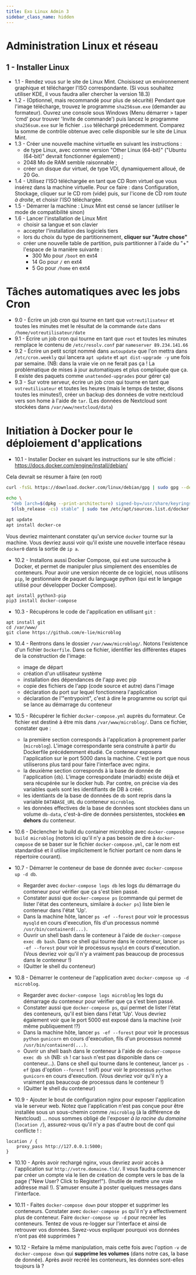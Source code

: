 ```yaml
---
title: Exo Linux Admin 3
sidebar_class_name: hidden
---
```


# Administration Linux et réseau

## 1 - Installer Linux

- 1.1 - Rendez vous sur le site de Linux Mint. Choisissez un environnement graphique et télécharger l'ISO correspondante. (Si vous souhaitez utiliser KDE, il vous faudra aller chercher la version 18.3)
- 1.2 - (Optionnel, mais recommandé pour plus de sécurité) Pendant que l'image télécharge, trouvez le programme `sha256sum.exe` (demander au formateur). Ouvrez une console sous Windows (Menu démarrer > taper 'cmd' pour trouver 'Invite de commande') puis lancez le programme `sha256sum.exe` sur le fichier `.iso` téléchargé précedemment. Comparez la somme de contrôle obtenue avec celle disponible sur le site de Linux Mint.
- 1.3 - Créer une nouvelle machine virtuelle en suivant les instructions :
    - de type Linux, avec comme version "Other Linux (64-bit)" ("Ubuntu (64-bit)" devrait fonctionner également) ;
    - 2048 Mo de RAM semble raisonnable ;
    - créer un disque dur virtuel, de type VDI, dynamiquement alloué, de 20 Go.
- 1.4 - Utilisez l'ISO téléchargée en tant que CD Rom virtuel que vous insérez dans la machine virtuelle. Pour ce faire : dans Configuration, Stockage, cliquer sur le CD rom (vide) puis, sur l'icone de CD rom *toute à droite*, et choisir l'ISO téléchargée.
- 1.5 - Démarrer la machine : Linux Mint est censé se lancer (utiliser le mode de compatibilité sinon)
- 1.6 - Lancer l'installation de Linux Mint
    - choisir sa langue et son clavier
    - accepter l'installation des logiciels tiers
    - lors du choix du type de partitionnement, **cliquer sur "Autre chose"**
    - créer une nouvelle table de partition, puis partitionner à l'aide du "+" l'espace de la manière suivante : 
         - 300 Mo pour `/boot` en ext4
         - 14 Go pour `/` en ext4
         - 5 Go pour `/home` en ext4

# Tâches automatiques avec les jobs Cron

- 9.0 - Écrire un job cron qui tourne en tant que `votreutilisateur` et toutes les minutes met le résultat de la commande `date` dans `/home/votreutilisateur/date`
- 9.1 - Écrire un job cron qui tourne en tant que `root` et toutes les minutes remplace le contenu de `/etc/resolv.conf` par `nameserver 89.234.141.66`
- 9.2 - Écrire un petit script nommé dans `autoupdate` que l'on mettra dans `/etc/cron.weekly` qui lancera `apt update` et `apt dist-upgrade -y` une fois par semaine. (NB: dans la vraie vie on ne ferait pas ça ! La problématique de mises à jour automatiques et plus compliquée que ça. Il existe des paquets comme `unattended-upgrades` pour gérer ça)
- 9.3 - Sur votre serveur, écrire un job cron qui tourne en tant que `votreutilisateur` et toutes les heures (mais le temps de tester, disons toutes les minutes!), créer un backup des données de votre nextcloud vers son home à l'aide de `tar`. (Les données de Nextcloud sont stockées dans `/var/www/nextcloud/data`)


# Initiation à Docker pour le déploiement d'applications

- 10.1 - Installer Docker en suivant les instructions sur le site officiel : https://docs.docker.com/engine/install/debian/

Cela devrait se résumer à faire (en root)

```bash
curl -fsSL https://download.docker.com/linux/debian/gpg | sudo gpg --dearmor -o /usr/share/keyrings/docker-archive-keyring.gpg

echo \
  "deb [arch=$(dpkg --print-architecture) signed-by=/usr/share/keyrings/docker-archive-keyring.gpg] https://download.docker.com/linux/debian \
  $(lsb_release -cs) stable" | sudo tee /etc/apt/sources.list.d/docker.list > /dev/null

apt update
apt install docker-ce
```

Vous devriez maintenant constater qu'un service `docker` tourne sur la machine. Vous devriez aussi voir qu'il existe une nouvelle interface réseau `docker0` dans la sortie de `ip a`.

- 10.2 - Installons aussi Docker Compose, qui est une surcouche à Docker, et permet de manipuler plus simplement des ensembles de conteneurs. Pour avoir une version récente de ce logiciel, nous utilisons `pip`, le gestionnaire de paquet du language python (qui est le langage utilisé pour développer Docker Compose).

```
apt install python3-pip
pip3 install docker-compose
```

- 10.3 - Récupérons le code de l'application en utilisant `git` :

```
apt install git
cd /var/www/
git clone https://github.com/e-lie/microblog
```

- 10.4 - Rentrons dans le dossier `/var/www/microblog/`. Notons l'existence d'un fichier `Dockerfile`. Dans ce fichier, identifier les différentes étapes de la construction de l'image:
    - image de départ
    - création d'un utilisateur système
    - installation des dépendances de l'app avec pip
    - copie des fichiers de l'app (code source et autre) dans l'image
    - déclaration du port sur lequel fonctionnera l'application
    - déclaration de l'"entrypoint", c'est à dire le programme ou script qui se lance au démarrage du conteneur

- 10.5 - Récupérer le fichier `docker-compose.yml` auprès du formateur. Ce fichier est destiné à être mis dans `/var/www/microblog/`. Dans ce fichier, constater que : 
    - la première section corresponds à l'application à proprement parler (`microblog`). L'image correspondante sera construite à partir du Dockerfile précédemment étudié. Ce conteneur exposera l'application sur le port 5000 dans la machine. C'est le port que nous utiliserons plus tard pour faire l'interface avec nginx.
    - la deuxième section corresponds à la base de donnée de l'application (`db`). L'image correspondate (mariadb) existe déjà et sera récupérée sur le docker hub. Par contre, on précise via des variables quels sont les identifiants de DB à créér.
    - les identiants de la base de données de `db` sont repris dans la variable `DATABASE_URL` du conteneur `microblog`.
    - les données effectives de la base de données sont stockées dans un volume `db-data`, c'est-à-dire de données persistentes, stockées **en dehors** du conteneur.

- 10.6 - Déclencher le build du container microblog avec `docker-compose build microblog` (notons ici qu'il n'y a pas besoin de dire à `docker-compose` de se baser sur le fichier `docker-compose.yml`, car le nom est standardisé et il utilise implicitement le fichier portant ce nom dans le répertoire courant). 

- 10.7 - Démarrer le conteneur de base de donnée avec `docker-compose up -d db`.
    - Regarder avec `docker-compose logs db` les logs du démarrage du conteneur pour vérifier que ça s'est bien passé. 
    - Constater aussi que `docker-compose ps` (commande qui permet de lister l'état des conteneurs, similaire à `docker ps`) liste bien le conteneur dans l'état 'Up'.
    - Dans la machine hôte, lancer `ps -ef --forest` pour voir le processus `mysqld` en cours d'execution, fils d'un processus nommé `/usr/bin/containerd(...)`.
    - Ouvrir un shell bash dans le conteneur à l'aide de `docker-compose exec db bash`. Dans ce shell qui tourne dans le conteneur, lancer `ps -ef --forest` pour voir le processus `mysqld` en cours d'execution. (Vous devriez voir qu'il n'y a vraiment pas beaucoup de processus dans le conteneur !)
    - (Quitter le shell du conteneur)

- 10.8 - Démarrer le conteneur de l'application avec `docker-compose up -d microblog`.
    - Regarder avec `docker-compose logs microblog` les logs du démarrage du conteneur pour vérifier que ça s'est bien passé. 
    - Constater aussi que `docker-compose ps`, qui permet de lister l'état des conteneurs, qu'il est bien dans l'état 'Up'. Vous devriez également voir que le port 5000 est exposé dans la machine (voir même publiquement !?)
    - Dans la machine hôte, lancer `ps -ef --forest` pour voir le processus `python` `gunicorn` en cours d'execution, fils d'un processus nommé `/usr/bin/containerd(...)`.
    - Ouvrir un shell bash dans le conteneur à l'aide de `docker-compose exec db sh` (NB: `sh` ! car `bash` n'est pas disponible dans ce conteneur...). Dans ce shell qui tourne dans le conteneur, lancer `ps -ef` (pas d'option `--forest` ! snif) pour voir le processus `python` `gunicorn` en cours d'execution. (Vous devriez voir qu'il n'y a vraiment pas beaucoup de processus dans le conteneur !)
    - (Quitter le shell du conteneur)

- 10.9 - Ajouter le bout de configuration nginx pour exposer l'application via le serveur web. Notez que l'application n'est pas conçue pour être installée sous un sous-chemin comme `/microblog` (à la différence de Nextcloud) ... nous sommes obligé de l'exposer *à la racine du domaine* (`location /`), assurez-vous qu'il n'y a pas d'autre bout de conf qui conflicte ! :

```
location / {
    proxy_pass http://127.0.0.1:5000;
}
```

- 10.10 - Après avoir rechargé nginx, vous devriez avoir accès à l'application sur `http://votre.domaine.tld/`. Il vous faudra commencer par créer un compte via le lien de création de compte vers le bas de la page ("New User? Click to Register!"). (Inutile de mettre une vraie addresse mail !). S'amuser ensuite à poster quelques messages dans l'interface.

- 10.11 - Faites `docker-compose down` pour stopper et supprimer les conteneurs. Constater avec `docker-compose ps` qu'il n'y a effectivement plus de conteneur. Faire `docker-compose up -d` pour recréer les conteneurs. Tentez de vous re-logger sur l'interface et ainsi de retrouver vos données. Savez-vous expliquer pourquoi vos données n'ont pas été supprimées ?

- 10.12 - Refaire la même manipulation, mais cette fois avec l'option `-v` de `docker-compose down` qui **supprime les volumes** (dans notre cas, la base de donnée). Après avoir recréé les conteneurs, les données sont-elles toujours là ?
